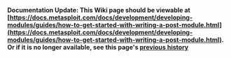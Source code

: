 <!-- Maintainers:  Please do not modify this file directly, create a pull request instead -->

**Documentation Update: This Wiki page should be viewable at [https://docs.metasploit.com/docs/development/developing-modules/guides/how-to-get-started-with-writing-a-post-module.html](https://docs.metasploit.com/docs/development/developing-modules/guides/how-to-get-started-with-writing-a-post-module.html). Or if it is no longer available, see this page's [previous history](./_history)**

